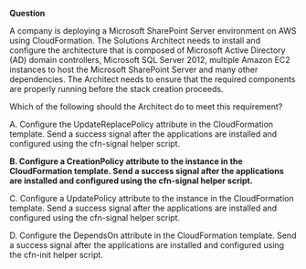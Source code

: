 **Question**

A company is deploying a Microsoft SharePoint Server environment on AWS using CloudFormation. The Solutions Architect needs to install and configure the architecture that is composed of Microsoft Active Directory (AD) domain controllers, Microsoft SQL Server 2012, multiple Amazon EC2 instances to host the Microsoft SharePoint Server and many other dependencies. The Architect needs to ensure that the required components are properly running before the stack creation proceeds.

Which of the following should the Architect do to meet this requirement?


A. Configure the UpdateReplacePolicy attribute in the CloudFormation template. Send a success signal after the applications are installed and configured using the cfn-signal helper script.

**B. Configure a CreationPolicy attribute to the instance in the CloudFormation template. Send a success signal after the applications are installed and configured using the cfn-signal helper script.**

C. Configure a UpdatePolicy attribute to the instance in the CloudFormation template. Send a success signal after the applications are installed and configured using the cfn-signal helper script.

D. Configure the DependsOn attribute in the CloudFormation template. Send a success signal after the applications are installed and configured using the cfn-init helper script.